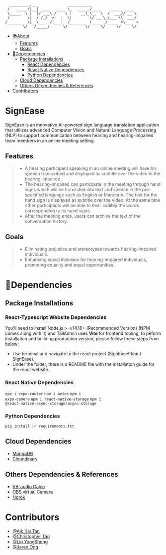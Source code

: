 ```
  _________.__              ___________                     
 /   _____/|__| ____   ____ \_   _____/____    ______ ____  
 \_____  \ |  |/ ___\ /    \ |    __)_\__  \  /  ___// __ \ 
 /        \|  / /_/  >   |  \|        \/ __ \_\___ \\  ___/ 
/_______  /|__\___  /|___|  /_______  (____  /____  >\___  >
        \/   /_____/      \/        \/     \/     \/     \/
```
- [📚About](#signease)
  - [Features](#features)
  - [Goals](#goals)
- [🔗Dependencies](#dependencies)
  - [Package Installations](#package-installations)
    - [React Dependencies](#react-dependencies)
    - [React Native Dependencies](#react-native-dependencies)
    - [Python Dependencies](#python-dependencies)
  - [Cloud Dependencies](#cloud-dependencies)
  - [Others Dependencies \& References](#others-dependencies--references)
- [Contributors](#contributors)

# SignEase
SignEase is an innovative AI-powered sign language translation application that utilizes advanced Computer Vision and Natural Language Processing (NLP) to support communication between hearing and hearing-impaired team members in an online meeting setting. 
## Features
>	- A hearing participant speaking in an online meeting will have his speech transcribed and displayed as subtitle over the video to the hearing-impaired.
>	- The hearing-impaired can participate in the meeting through hand signs which will be translated into text and speech in the pre-specified language such as English or Mandarin. The text for the hand sign is displayed as subtitle over the video. At the same time other participants will be able to hear audibly the words corresponding to its hand signs.
>	- After the meeting ends, users can archive the text of the conversation history.
## Goals
> - Eliminating prejudice and stereotypes towards hearing-impaired individuals.
> - Enhancing social inclusion for hearing-impaired individuals, promoting equality and equal opportunities.

# 🔗Dependencies
## Package Installations
### React-Typescript Website Dependencies
You'll need to install Node.js >=v14.16+ (Recommended Version) (NPM comes along with it) and TailAdmin uses **Vite** for frontend tooling, to peform installation and building production version, please follow these steps from below:
- Use terminal and navigate to the react project (SignEase\React-SignEase).
- Under the folder, there is a README file with the installation guide for the react website.
  
### React Native Dependencies
  <code>npx i expo-router</code>
  <code>npm i axios</code>
  <code>npm i expo-camera</code>
  <code>npm i react-native-storage</code>
  <code>npm i @react-native-async-storage/async-storage</code>
### Python Dependencies
  <code>pip install -r requirements.txt</code>
  
## Cloud Dependencies
- [MongoDB](https://cloud.mongodb.com/)
- [Cloundinary](https://cloudinary.com/)

## Others Dependencies & References
- [VB-audio Cable](https://vb-audio.com/)
- [OBS virtual Camera](https://obsproject.com/forum/resources/obs-virtualcam.539/)
- [Ngrok](https://ngrok.com/)

# Contributors
- [@Aik Kai Tan](mailto:aikkainbss2020@gmail.com)
- [@Christopher Tan](mailto:jxnyong@gmail.com)
- [@Lin YongSheng](mailto:andrewlinyongsheng@gmail.com)
- [@Jaren Ong](mailto:jarenng65@gmail.com)


    
